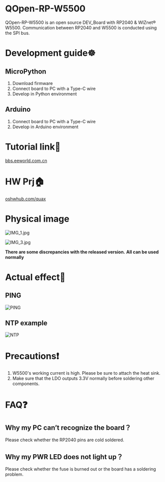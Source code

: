 # **QOpen-RP-W5500**
QOpen-RP-W5500 is an open source DEV_Board with RP2040 & WIZnet® W5500. Communication between RP2040 and W5500 is conducted using the SPI bus.

# **Development guide☸**
## MicroPython
1. Download firmware
2. Connect board to PC with a Type-C wire
3. Develop in Python environment 

## Arduino
1. Connect board to PC with a Type-C wire
2. Develop in Arduino environment

# **Tutorial link🔗**
[bbs.eeworld.com.cn](bbs.eeworld.com.cn/thread-1272177-1-1.html)

# **HW Prj🏠**
[oshwhub.com/quax](oshwhub.com/quax/qopenrp-w5500-ethernet-developme)

# **Physical image**
![IMG_1.jpg](https://image.lceda.cn/oshwhub/pullImage/a3f13efaf03f4c70962d6f293f52771d.jpg)

![IMG_3.jpg](https://image.lceda.cn/oshwhub/pullImage/020fac0a696d40de8bf5195c3a38595b.jpg)

**There are some discrepancies with the released version.**
**All can be used normally**

# **Actual effect🔨**

## PING
![PING](https://image.lceda.cn/oshwhub/pullImage/282738e05831440c979c02cde07487ee.png)


## NTP example
![NTP](https://image.lceda.cn/oshwhub/pullImage/997ed86eca534435839af0bd478e1019.png)

# **Precautions❗**
1. W5500's working current is high. Please be sure to attach the heat sink.
2. Make sure that the LDO outputs 3.3V normally before soldering other components.

# **FAQ❓**
## Why my PC can’t recognize the board？
Please check whether the RP2040 pins are cold soldered.

## Why my PWR LED does not light up？
Please check whether the fuse is burned out or the board has a soldering problem.

## 
